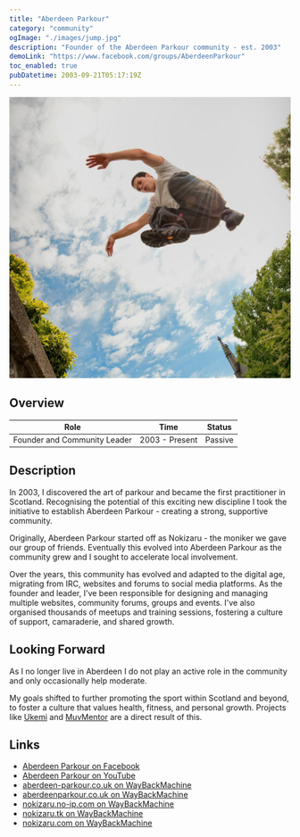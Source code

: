 ```yaml
---
title: "Aberdeen Parkour"
category: "community"
ogImage: "./images/jump.jpg"
description: "Founder of the Aberdeen Parkour community - est. 2003"
demoLink: "https://www.facebook.com/groups/AberdeenParkour"
toc_enabled: true
pubDatetime: 2003-09-21T05:17:19Z
---
```


![Daniel Smith jumping in Aberdeen](./images/jump.jpg "Me captured jumping in Aberdeen. Photography by Colin Millum")

## Overview

| Role                         | Time           | Status  |
| ---------------------------- | -------------- | ------- |
| Founder and Community Leader | 2003 - Present | Passive |

## Description

In 2003, I discovered the art of parkour and became the first practitioner in Scotland. Recognising the potential of this exciting new discipline I took the initiative to establish Aberdeen Parkour - creating a strong, supportive community.

Originally, Aberdeen Parkour started off as Nokizaru - the moniker we gave our group of friends. Eventually this evolved into Aberdeen Parkour as the community grew and I sought to accelerate local involvement.

Over the years, this community has evolved and adapted to the digital age, migrating from IRC, websites and forums to social media platforms. As the founder and leader, I've been responsible for designing and managing multiple websites, community forums, groups and events. I've also organised thousands of meetups and training sessions, fostering a culture of support, camaraderie, and shared growth.

## Looking Forward

As I no longer live in Aberdeen I do not play an active role in the community and only occasionally help moderate.

My goals shifted to further promoting the sport within Scotland and beyond, to foster a culture that values health, fitness, and personal growth. Projects like [Ukemi](/projects/ukemi) and [MuvMentor](/projects/muvmentor) are a direct result of this.

## Links

- [Aberdeen Parkour on Facebook](https://www.facebook.com/groups/AberdeenParkour)
- [Aberdeen Parkour on YouTube](https://www.youtube.com/results?search_query=aberdeen+parkour)
- [aberdeen-parkour.co.uk on WayBackMachine](https://web.archive.org/details/http://www.aberdeen-parkour.co.uk/)
- [aberdeenparkour.co.uk on WayBackMachine](http://www.aberdeenparkour.co.uk/)
- [nokizaru.no-ip.com on WayBackMachine](https://web.archive.org/details/http://nokizaru.no-ip.com/)
- [nokizaru.tk on WayBackMachine](https://web.archive.org/details/http://www.nokizaru.tk/)
- [nokizaru.com on WayBackMachine](https://web.archive.org/details/https://www.nokizaru.com/)
